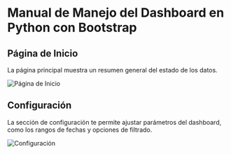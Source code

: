 # Manual de Manejo del Dashboard en Python con Bootstrap

## Página de Inicio

La página principal muestra un resumen general del estado de los datos.

![Página de Inicio](assets/image1.png)

## Configuración

La sección de configuración te permite ajustar parámetros del dashboard, como los rangos de fechas y opciones de filtrado.

![Configuración](assets/image2.png)
